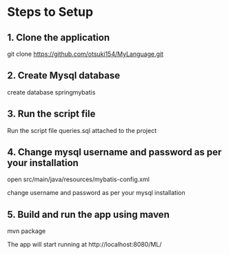 
# Steps to Setup

## 1. Clone the application

git clone https://github.com/otsuki154/MyLanguage.git

## 2. Create Mysql database

create database springmybatis

## 3. Run the script file

Run the script file queries.sql attached to the project

## 4. Change mysql username and password as per your installation

open src/main/java/resources/mybatis-config.xml

change username and password as per your mysql installation

## 5. Build and run the app using maven

mvn package

The app will start running at http://localhost:8080/ML/
